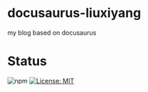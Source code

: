 # docusaurus-liuxiyang
my blog based on docusaurus
# Status
![npm](https://img.shields.io/npm/v/npm.svg)
[![License: MIT](https://img.shields.io/badge/License-MIT-yellow.svg)](https://opensource.org/licenses/MIT)
